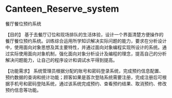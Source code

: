 # Canteen_Reserve_system
餐厅餐位预约系统


【目的】
基于去餐厅订位和现场排队的生活体验，设计一个界面清楚方便操作的餐厅餐位预约系统。训练综合运用所学知识解决实际问题的能力，要求在分析设计中，使用面向对象思想及其主要特性，并通过面向对象编程实现所设计的系统。通过实际使用面向对象机制，强化面向对象分析设计及编程的理念，提高自己的分析解决问题能力，让自己的程序设计和调试水平得到提高。

【功能需求】
系统管理员根据分配的账号和密码登录系统，完成预约信息配置、预约数据的查询和统计功能；顾客如果是首次登陆系统需要注册，完成注册后可根据手机号和密码登陆系统，通过该系统完成预约、查看预约结果、取消预约、修改预约信息等功能。


